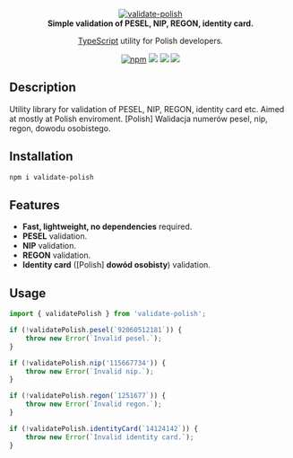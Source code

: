 <p align="center">
    <a href="https://github.com/radarsu/validate-polish/" target="blank"><img src="https://raw.githubusercontent.com/radarsu/validate-polish/master/assets/logo.png" alt="validate-polish" /></a><br/>
    <strong>Simple validation of PESEL, NIP, REGON, identity card.</strong>
</p>

<p align="center">
<a href="https://github.com/Microsoft/TypeScript" target="blank">TypeScript</a> utility for Polish developers.<br/>
</p>

<p align="center">
	<a href="https://www.npmjs.com/package/validate-polish" target="_blank" alt="npm validate-polish"><img src="https://img.shields.io/npm/v/validate-polish.svg" alt="npm" /></a>
	<img src="https://img.shields.io/github/license/radarsu/validate-polish.svg" />
	<img src="https://img.shields.io/github/stars/radarsu/validate-polish.svg" />
	<a href="https://twitter.com/radarsujs"><img src="https://img.shields.io/twitter/url/https/github.com/radarsu/validate-polish.svg?style=social" /></a>
</p>

## Description

Utility library for validation of PESEL, NIP, REGON, identity card etc. Aimed at mostly at Polish enviroment. [Polish] Walidacja numerów pesel, nip, regon, dowodu osobistego.

## Installation

```sh
npm i validate-polish
```

## Features

- <strong>Fast, lightweight, no dependencies</strong> required.
- <strong>PESEL</strong> validation.
- <strong>NIP</strong> validation.
- <strong>REGON</strong> validation.
- <strong>Identity card</strong> ([Polish] <strong>dowód osobisty</strong>) validation.

## Usage
```ts
import { validatePolish } from 'validate-polish';

if (!validatePolish.pesel(`92060512181`)) {
    throw new Error(`Invalid pesel.`);
}

if (!validatePolish.nip('115667734')) {
    throw new Error(`Invalid nip.`);
}

if (!validatePolish.regon(`1251677`)) {
    throw new Error(`Invalid regon.`);
}

if (!validatePolish.identityCard(`14124142`)) {
    throw new Error(`Invalid identity card.`);
}
```
